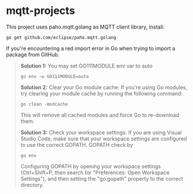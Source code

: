 # mqtt-projects

This project uses paho.mqtt.golang as MQTT client library, install:
```console
go get github.com/eclipse/paho.mqtt.golang
```

If you're encountering a red import error in Go when trying to import a package from GitHub.

> **Solution 1:** You may set GO111MODULE env var to auto
> ```console
> go env -w GO111MODULE=auto
> ```
>
> **Solution 2:** Clear your Go module cache: If you're using Go modules, try clearing your module cache by running the following command:
> ```console
> go clean -modcache
> ```
> This will remove all cached modules and force Go to re-download them.
>
> **Solution 3:** Check your workspace settings: If you are using Visual Studio Code, make sure that your workspace settings are configured to use the correct GOPATH. GOPATH check by
>  ```console
> go env
> ```
> Configuring GOPATH by opening your workspace settings (Ctrl+Shift+P, then search for "Preferences: Open Workspace Settings"), and then setting the "go.gopath" property to the correct directory.
